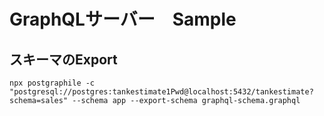 # GraphQLサーバー　Sample

## スキーマのExport
`npx postgraphile -c "postgresql://postgres:tankestimate1Pwd@localhost:5432/tankestimate?schema=sales" --schema app --export-schema graphql-schema.graphql`
